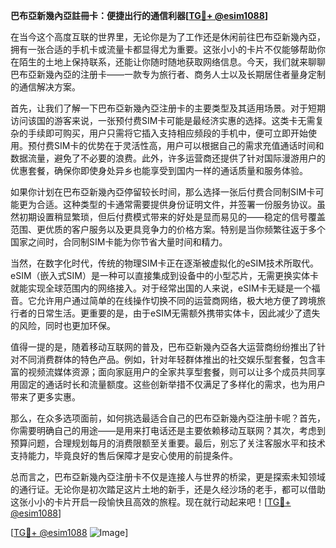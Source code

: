 **巴布亞新幾內亞註冊卡：便捷出行的通信利器[[TG💪+ @esim1088](https://t.me/s/esim1088)]**

在当今这个高度互联的世界里，无论你是为了工作还是休闲前往巴布亞新幾內亞，拥有一张合适的手机卡或流量卡都显得尤为重要。这张小小的卡片不仅能够帮助你在陌生的土地上保持联系，还能让你随时随地获取网络信息。今天，我们就来聊聊巴布亞新幾內亞的注册卡——一款专为旅行者、商务人士以及长期居住者量身定制的通信解决方案。

首先，让我们了解一下巴布亞新幾內亞注册卡的主要类型及其适用场景。对于短期访问该国的游客来说，一张预付费SIM卡可能是最经济实惠的选择。这类卡无需复杂的手续即可购买，用户只需将它插入支持相应频段的手机中，便可立即开始使用。预付费SIM卡的优势在于灵活性高，用户可以根据自己的需求充值通话时间和数据流量，避免了不必要的浪费。此外，许多运营商还提供了针对国际漫游用户的优惠套餐，确保你即使身处异乡也能享受到国内一样的通话质量和服务体验。

如果你计划在巴布亞新幾內亞停留较长时间，那么选择一张后付费合同制SIM卡可能更为合适。这种类型的卡通常需要提供身份证明文件，并签署一份服务协议。虽然初期设置稍显繁琐，但后付费模式带来的好处是显而易见的——稳定的信号覆盖范围、更优质的客户服务以及更具竞争力的价格方案。特别是当你频繁往返于多个国家之间时，合同制SIM卡能为你节省大量时间和精力。

当然，在数字化时代，传统的物理SIM卡正在逐渐被虚拟化的eSIM技术所取代。eSIM（嵌入式SIM）是一种可以直接集成到设备中的小型芯片，无需更换实体卡就能实现全球范围内的网络接入。对于经常出国的人来说，eSIM卡无疑是一个福音。它允许用户通过简单的在线操作切换不同的运营商网络，极大地方便了跨境旅行者的日常生活。更重要的是，由于eSIM无需额外携带实体卡，因此减少了遗失的风险，同时也更加环保。

值得一提的是，随着移动互联网的普及，巴布亞新幾內亞各大运营商纷纷推出了针对不同消费群体的特色产品。例如，针对年轻群体推出的社交娱乐型套餐，包含丰富的视频流媒体资源；面向家庭用户的全家共享型套餐，则可以让多个成员共同享用固定的通话时长和流量额度。这些创新举措不仅满足了多样化的需求，也为用户带来了更多实惠。

那么，在众多选项面前，如何挑选最适合自己的巴布亞新幾內亞注册卡呢？首先，你需要明确自己的用途——是用来打电话还是主要依赖移动互联网？其次，考虑到预算问题，合理规划每月的消费限额至关重要。最后，别忘了关注客服水平和技术支持能力，毕竟良好的售后保障才是安心使用的前提条件。

总而言之，巴布亞新幾內亞注册卡不仅是连接人与世界的桥梁，更是探索未知领域的通行证。无论你是初次踏足这片土地的新手，还是久经沙场的老手，都可以借助这张小小的卡片开启一段愉快且高效的旅程。现在就行动起来吧！[[TG💪+ @esim1088](https://t.me/s/esim1088)]

[[TG💪+ @esim1088](https://t.me/s/esim1088) ![Image](https://i.postimg.cc/4NQfJmqS/Snipaste-2025-05-13-00-14-12.png)]